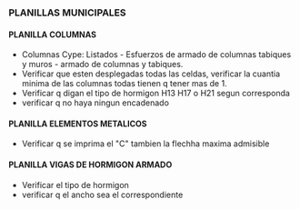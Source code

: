 ### PLANILLAS MUNICIPALES



#### PLANILLA COLUMNAS
 - Columnas Cype: Listados - Esfuerzos de armado de columnas tabiques y muros - armado de columnas y tabiques.
 - Verificar que esten desplegadas todas las celdas, verificar la cuantia minima de las columnas todas tienen q tener mas de 1.
 - Verificar q digan el tipo de hormigon H13 H17 o H21 segun corresponda
 - verificar q no haya ningun encadenado

#### PLANILLA ELEMENTOS METALICOS
 - Verificar q se imprima el "C" tambien la flechha maxima admisible

#### PLANILLA VIGAS DE HORMIGON ARMADO
 - Verificar el tipo de hormigon
 - verificar q el ancho sea el correspondiente
